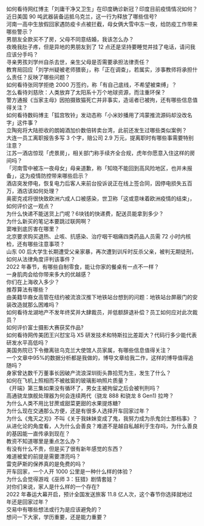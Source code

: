 如何看待网红博主「刘庸干净又卫生」在印度确诊新冠？印度目前疫情情况如何？  
近日美国 90 吨武器装备运抵乌克兰，这一行为释放了哪些信号?  
河南一高中生放假回家遇防疫卡点被拦截，母女俩大雪中冻一夜，给防疫工作带来哪些警示？  
男朋友全款买不了房，父母不同意结婚，我该怎么办？  
夜晚我肚子疼，但是异地的男朋友到了 12 点还是坚持要睡觉并挂了电话，请问我应该分手吗？  
寻亲男孩刘学州自杀去世，亲生父母是否需要承担法律责任？  
教育局回应「刘学州疑被老师猥亵」，称「正在调查」，若属实，涉事教师将承担什么责任？反映了哪些问题？  
如何看待张同学拒绝 2000 万签约，称「有自己底线，不希望被束缚」？  
怎么看待刘慈欣：人类放弃了太阳系十万个地球资源，而注重环保？  
警方通报《当家主母》因拍摄致猫死亡并非事实，造谣者已被拘，还有哪些信息值得关注？  
如何看待数码博主「狐宫牧铃」发动态称「小米妙播用了鸿蒙推流源码却没改名字」这件事？  
立陶宛将大陆拒收的朗姆酒加价数倍转卖台湾，此前还发生过哪些类似案例？  
大连一员工离职报告多写 3 个字，赔公司 2.9 万元，提离职时有哪些事需要特别注意？  
江苏一酒店惊现「虎景房」，相关部门称手续齐全合规，虎年你愿意入住这样的房间吗？  
「河南雪中被冻一夜母女」母亲道歉，称「知晓不能回到高风险地区，也并未报备」，这为疫情防控带来哪些启示？  
酒店突发停电，恢复电力后客人来前台投诉说正在线上签合同，因停电损失五百万，酒店该如何处理？  
奥密克戎将很快致欧洲六成人口被感染，世卫称「这或意味着欧洲疫情的结束」，如何评价这一观点？  
为什么快递不能送货上门呢？6块钱的快递费，配送员能拿到多少？  
为什么新买的笔记本要跳过联网啊？  
窦唯到底厉害在哪里？  
北京要求购买退热、止咳、抗感染、治疗咽干咽痛四类药品人员需 72 小时内核检，还有哪些注意事项？  
山东 00 后大学生长期遭受父亲家暴，再次遭到训斥时反杀父亲，被判无期徒刑，如何从法律角度评判该事件？  
2022 年春节，有哪些自制零食，能让你家的餐桌有一点不一样？  
一身肌肉会给你带来多大的优越感？  
你们在上海收入多少？  
推荐算法有哪些？  
由美籍华裔女高管在纽约被流浪汉推下地铁站台想到的问题：地铁站台屏蔽门的安装改造就那么困难吗？  
如何看待龙湖地产不发年终奖并大肆裁员，并低额辞退补偿？员工如何应对此次裁员？  
如何评价富士摄影大赛获奖作品?  
如何看待网传美团王兴怼宝马 X5 研发技术和特斯拉比差距大？代码行多少能代表研发水平高低吗？  
美国务院已下令撤离驻乌克兰大使馆人员家属，有哪些信息值得关注？  
一个文章中95%的数据分析都是我做的，博导文章给我二作，这样的博导值得追随吗？  
身家曾达数千万董事长因破产流浪深圳街头靠拾荒为生，发生了什么？  
如何在飞机上照相而不被舷窗的玻璃影响照片质量？  
《开端》第三集如果没有循环了，男女主被拘留之后会被判刑吗？  
高通骁龙旗舰处理器为何会连续两代（骁龙 888 和骁龙 8 Gen1) 拉垮？  
为什么人类不用比甘蔗或甜菜更甜的水果提炼糖?  
为什么现在交通那么方便，还是有很多人选择开车回家过年？  
为什么《鬼灭之刃》不叫《关于我妹妹变成了鬼，我努力成为杀鬼剑士那档事》？  
从进化论的角度看，人为什么会善良？难道不是越自私越利于生存吗，为什么善良的基因能一直传承到现在？  
教资不知道哪里是重点怎么办？  
有没有什么不贵，但是买了很有新年感觉的东西？  
难道被爱的前提是需要漂亮吗？  
雷克萨斯的保养真的是免费的吗？  
开车回家，一个人开 1000 公里是一种什么样的体验？  
为什么会觉得游戏《巫师 3：狂猎》剧情套娃？  
对你们来说，家人是什么样的一个存在?  
2022 年春运大幕开启，预计全国发送旅客 11.8 亿人次，这个春节你选择就地过年还是回家过年？  
交易中有哪些想法或行为是应该避免的？  
想问一下大家，学历重要，还是能力重要？  
